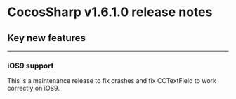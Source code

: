 # CocosSharp v1.6.1.0 release notes 
## Key new features
 ---
### iOS9 support

This is a maintenance release to fix crashes and fix CCTextField to work correctly on iOS9.  
